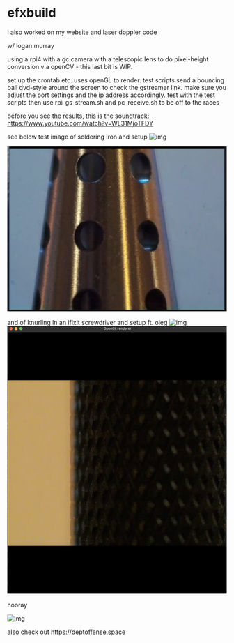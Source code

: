 # efxbuild
i also worked on my website and laser doppler code

w/ logan murray

using a rpi4 with a gc camera with a telescopic lens to do pixel-height conversion via openCV - this last bit is WIP. 

set up the crontab etc. uses openGL to render. test scripts send a bouncing ball dvd-style around the screen to check the gstreamer link. make sure you adjust the port settings and the ip address accordingly. test with the test scripts then use rpi_gs_stream.sh and pc_receive.sh to be off to the races

before you see the results, this is the soundtrack:
https://www.youtube.com/watch?v=WL31MjoTFDY

see below test image of soldering iron and setup
![img](solder_setup.JPG)

![img](solder.png)

and of knurling in an ifixit screwdriver and setup ft. oleg
![img](setup.JPG) 
![img](knurling.png)

hooray

![img](yay.JPG)

also check out https://deptoffense.space
